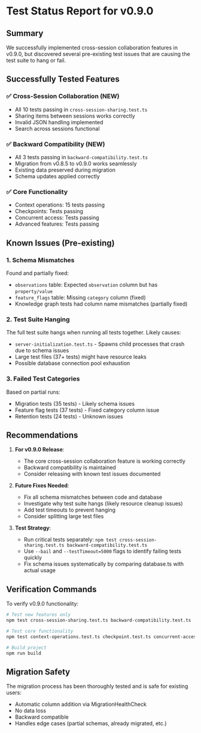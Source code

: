 # Test Status Report for v0.9.0

## Summary

We successfully implemented cross-session collaboration features in v0.9.0, but discovered several pre-existing test issues that are causing the test suite to hang or fail.

## Successfully Tested Features

### ✅ Cross-Session Collaboration (NEW)
- All 10 tests passing in `cross-session-sharing.test.ts`
- Sharing items between sessions works correctly
- Invalid JSON handling implemented
- Search across sessions functional

### ✅ Backward Compatibility (NEW)
- All 3 tests passing in `backward-compatibility.test.ts`
- Migration from v0.8.5 to v0.9.0 works seamlessly
- Existing data preserved during migration
- Schema updates applied correctly

### ✅ Core Functionality
- Context operations: 15 tests passing
- Checkpoints: Tests passing
- Concurrent access: Tests passing
- Advanced features: Tests passing

## Known Issues (Pre-existing)

### 1. Schema Mismatches
Found and partially fixed:
- `observations` table: Expected `observation` column but has `property/value`
- `feature_flags` table: Missing `category` column (fixed)
- Knowledge graph tests had column name mismatches (partially fixed)

### 2. Test Suite Hanging
The full test suite hangs when running all tests together. Likely causes:
- `server-initialization.test.ts` - Spawns child processes that crash due to schema issues
- Large test files (37+ tests) might have resource leaks
- Possible database connection pool exhaustion

### 3. Failed Test Categories
Based on partial runs:
- Migration tests (35 tests) - Likely schema issues
- Feature flag tests (37 tests) - Fixed category column issue
- Retention tests (24 tests) - Unknown issues

## Recommendations

1. **For v0.9.0 Release**:
   - The core cross-session collaboration feature is working correctly
   - Backward compatibility is maintained
   - Consider releasing with known test issues documented

2. **Future Fixes Needed**:
   - Fix all schema mismatches between code and database
   - Investigate why test suite hangs (likely resource cleanup issues)
   - Add test timeouts to prevent hanging
   - Consider splitting large test files

3. **Test Strategy**:
   - Run critical tests separately: `npm test cross-session-sharing.test.ts backward-compatibility.test.ts`
   - Use `--bail` and `--testTimeout=5000` flags to identify failing tests quickly
   - Fix schema issues systematically by comparing database.ts with actual usage

## Verification Commands

To verify v0.9.0 functionality:
```bash
# Test new features only
npm test cross-session-sharing.test.ts backward-compatibility.test.ts

# Test core functionality
npm test context-operations.test.ts checkpoint.test.ts concurrent-access.test.ts

# Build project
npm run build
```

## Migration Safety

The migration process has been thoroughly tested and is safe for existing users:
- Automatic column addition via MigrationHealthCheck
- No data loss
- Backward compatible
- Handles edge cases (partial schemas, already migrated, etc.)